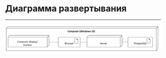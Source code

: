 # Диаграмма развертывания
---

<img src="images/deployment.png" align="margin-left" alt="Диаграмма развертывания">
